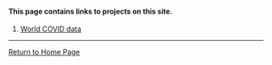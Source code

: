 #### This page contains links to projects on this site.

1. [World COVID data](https://sjadata.github.io/world-covid/)

---
[Return to Home Page](https://sjadata.github.io/projects/)




